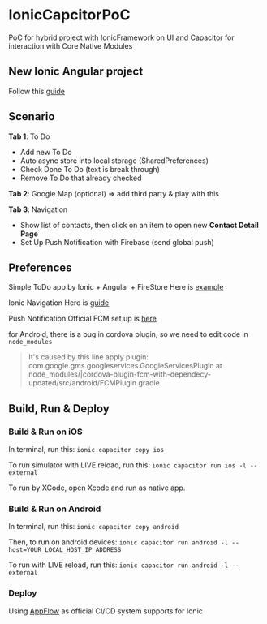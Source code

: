 # IonicCapcitorPoC
PoC for hybrid project with IonicFramework on UI and Capacitor for interaction with Core Native Modules 

## New Ionic Angular project

Follow this [guide](https://ionicframework.com/docs/developing/starting)

## Scenario

**Tab 1**: To Do 
- Add new To Do 
- Auto async store into local storage (SharedPreferences)
- Check Done To Do (text is break through)
- Remove To Do that already checked
  
**Tab 2**: Google Map (optional) => add third party & play with this

**Tab 3**: Navigation
- Show list of contacts, then click on an item to open new **Contact Detail Page**
- Set Up Push Notification with Firebase (send global push)

## Preferences

Simple ToDo app by Ionic + Angular + FireStore
Here is [example](https://github.com/AndrewJBateman/ionic-angular-todo-app)

Ionic Navigation
Here is [guide](https://medium.com/@codesundar/ionic-4-navigation-tutorial-9dd530d10ab3)

Push Notification
Official FCM set up is [here](https://ionicframework.com/docs/native/fcm)

for Android, there is a bug in cordova plugin, so we need to edit code in `node_modules`

> It's caused by this line apply plugin: com.google.gms.googleservices.GoogleServicesPlugin at node_modules/|cordova-plugin-fcm-with-dependecy-updated/src/android/FCMPlugin.gradle


## Build, Run & Deploy

### Build & Run on iOS

In terminal, run this:
`ionic capacitor copy ios`

To run simulator with LIVE reload, run this:
`ionic capacitor run ios -l --external`

To run by XCode, open Xcode and run as native app.

### Build & Run on Android 

In terminal, run this:
`ionic capacitor copy android`

Then, to run on android devices:
`ionic capacitor run android -l --host=YOUR_LOCAL_HOST_IP_ADDRESS`

To run with LIVE reload, run this:
`ionic capacitor run android -l --external`

### Deploy

Using [AppFlow](https://ionic.io/appflow) as official CI/CD system supports for Ionic